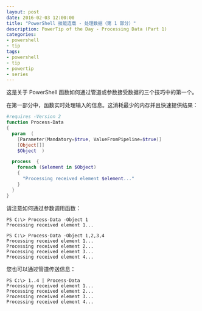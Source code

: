 ```yaml
---
layout: post
date: 2016-02-03 12:00:00
title: "PowerShell 技能连载 - 处理数据（第 1 部分）"
description: PowerTip of the Day - Processing Data (Part 1)
categories:
- powershell
- tip
tags:
- powershell
- tip
- powertip
- series
---
```

这是关于 PowerShell 函数如何通过管道或参数接受数据的三个技巧中的第一个。

在第一部分中，函数实时处理输入的信息。这消耗最少的内存并且快速提供结果：

```powershell
#requires -Version 2
function Process-Data
{
  param  (
    [Parameter(Mandatory=$true, ValueFromPipeline=$true)]
    [Object[]]
    $Object  )

  process  {
    foreach ($element in $Object)
    {
      "Processing received element $element..."
    }
  }
}
```

请注意如何通过参数调用函数：

```shell
PS C:\> Process-Data -Object 1
Processing received element 1...

PS C:\> Process-Data -Object 1,2,3,4
Processing received element 1...
Processing received element 2...
Processing received element 3...
Processing received element 4...
```

您也可以通过管道传送信息：

```shell
PS C:\> 1..4 | Process-Data
Processing received element 1...
Processing received element 2...
Processing received element 3...
Processing received element 4...
```

<!--本文国际来源：[Process Data (Part 1)](http://community.idera.com/powershell/powertips/b/tips/posts/processing-data-part-1)-->
